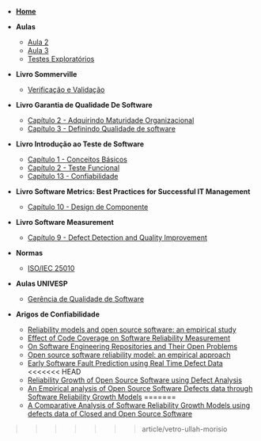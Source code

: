 - [**Home**](/README.md)
- **Aulas**
    - [Aula 2](aulas/aula2.md)
    - [Aula 3](aulas/aula3.md)
    - [Testes Exploratórios](aulas/testesExploratorios.md)
- **Livro Sommerville**
    - [Verificação e Validação](books/sommerville/VV.md)
- **Livro Garantia de Qualidade De Software** 
    - [Capítulo 2 - Adquirindo Maturidade Organizacional](books/alexandre_bartie/cap_2.md)
    - [Capítulo 3 - Definindo Qualidade de software](books/alexandre_bartie/cap_3.md)
- **Livro Introdução ao Teste de Software** 
    - [Capítulo 1 - Conceitos Básicos](books/eduardo_delamaro/cap1.md)
    - [Capítulo 2 - Teste Funcional](books/eduardo_delamaro/cap2.md)
    - [Capítulo 13 - Confiabilidade](books/eduardo_delamaro/cap13.md)
- **Livro Software Metrics: Best Practices for Successful IT Management** 
    - [Capítulo 10 - Design de Componente](books/paul_goodman/software-metrics-best-practices.md)
- **Livro Software Measurement** 
    - [Capítulo 9 - Defect Detection and Quality Improvement](books/ebert_dumke/cap9.md)


- **Normas**
    - [ISO/IEC 25010](normas/iso_iec_25010.md)
- **Aulas UNIVESP**
    - [Gerência de Qualidade de Software](univesp/GerenciaQualidade.md)
- **Arigos de Confiabilidade**
  - [Reliability models and open source software: an empirical study](artigos/reliability_models_open_source.md)
  - [Effect of Code Coverage on Software Reliability Measurement](artigos/effect-of-code-coverage-on-software-reliability-measurement.md)
  - [On Software Engineering Repositories and Their Open Problems](artigos/software-repository-and-their-open-problems)
  - [Open source software reliability model: an empirical approach](artigos/open-source-software-reliability-model-an-empirical-approach.md)
  - [Early Software Fault Prediction using Real Time Defect Data](artigos/early-software-fault-prediction-using-real-time-defect-data.md)
<<<<<<< HEAD
  - [Reliability Growth of Open Source Software using Defect Analysis](artigos/reliability-growth-of-open-source-software-using-defect-analysis.md)
  - [An Empirical analysis of Open Source Software Defects data through Software Reliability Growth Models](artigos/an-empirical-analysis-of-open-source-software-defects-data-through-software-reliability-growth-models.md)
=======
  - [A Comparative Analysis of Software Reliability Growth Models using defects data of Closed and Open Source Software](artigos/a-comparative-analysis-of-software-reliability-growth-models-using-defects-data-of-closed-and-open-source-software.md)
>>>>>>> article/vetro-ullah-morisio
